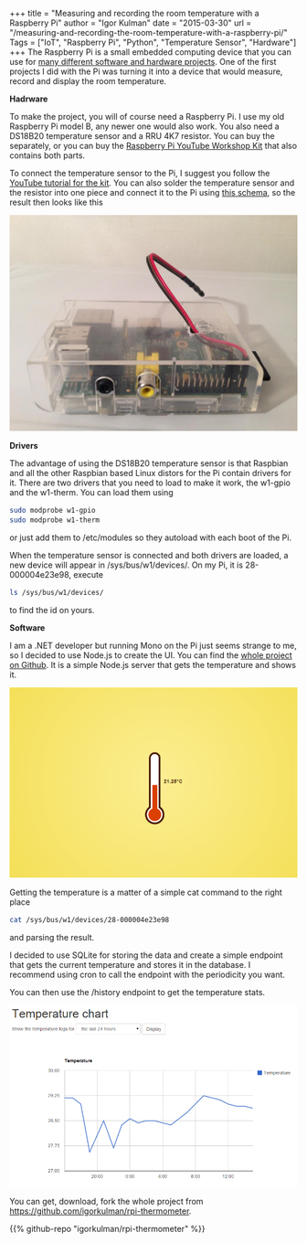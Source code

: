 +++
title = "Measuring and recording the room temperature with a Raspberry Pi"
author = "Igor Kulman"
date = "2015-03-30"
url = "/measuring-and-recording-the-room-temperature-with-a-raspberry-pi/"
Tags = ["IoT", "Raspberry Pi", "Python", "Temperature Sensor", "Hardware"]
+++
The Raspberry Pi is a small embedded computing device that you can use for [many different software and hardware projects][1]. One of the first projects I did with the Pi was turning it into a device that would measure, record and display the room temperature.

**Hadrware**

To make the project, you will of course need a Raspberry Pi. I use my old Raspberry Pi model B, any newer one would also work. You also need a DS18B20 temperature sensor and a RRU 4K7 resistor. You can buy the separately, or you can buy the [Raspberry Pi YouTube Workshop Kit][2] that also contains both parts.

To connect the temperature sensor to the Pi, I suggest you follow the [YouTube tutorial for the kit][3]. You can also solder the temperature sensor and the resistor into one piece and connect it to the Pi using [this schema][4], so the result then looks like this

<!--more-->

![Raspberry Pi with temperature sensor](pitherm.jpg)

**Drivers**

The advantage of using the DS18B20 temperature sensor is that Raspbian and all the other Raspbian based Linux distors for the Pi contain drivers for it. There are two drivers that you need to load to make it work, the w1-gpio and the w1-therm. You can load them using

```bash
sudo modprobe w1-gpio
sudo modprobe w1-therm
```

or just add them to /etc/modules so they autoload with each boot of the Pi.

When the temperature sensor is connected and both drivers are loaded, a new device will appear in /sys/bus/w1/devices/. On my Pi, it is 28-000004e23e98, execute

```bash
ls /sys/bus/w1/devices/
```

to find the id on yours.

**Software**

I am a .NET developer but running Mono on the Pi just seems strange to me, so I decided to use Node.js to create the UI. You can find the [whole project on Github][6]. It is a simple Node.js server that gets the temperature and shows it.

![Temperature UI](pi-ui.png)

Getting the temperature is a matter of a simple cat command to the right place

```bash
cat /sys/bus/w1/devices/28-000004e23e98
```

and parsing the result.

I decided to use SQLite for storing the data and create a simple endpoint that gets the current temperature and stores it in the database. I recommend using cron to call the endpoint with the periodicity you want.

You can then use the /history endpoint to get the temperature stats.

![Temperature history chart](pi-history.png)

You can get, download, fork the whole project from <https://github.com/igorkulman/rpi-thermometer>.

{{% github-repo "igorkulman/rpi-thermometer" %}}

 [1]: http://blog.kulman.sk/my-year-with-the-raspberry-pi-and-what-i-used-it-for/ "My year with the Raspberry Pi and what I used it for"
 [2]: https://www.modmypi.com/raspberry-pi/set-up-kits/project-kits/raspberry-pi-youtube-workshop-kit
 [3]: https://www.youtube.com/watch?v=S2v1VNgHnvI
 [4]: http://www.astromik.org/raspi/sch-2tep.gif
 [5]: https://camo.githubusercontent.com/b70c9e166c6f40e8c594b7dbe0c487eb08c811b8/687474703a2f2f7777772e6b756c6d616e2e736b2f646174612f636f6e74656e742f696e7365745f696d616765732f706167652f72706974656d702e6a7067
 [6]: https://github.com/igorkulman/rpi-thermometer
 [7]: https://camo.githubusercontent.com/3f433ca0c3a765a0885581e01fe7f11e5aa48727/68747470733a2f2f646c2e64726f70626f7875736572636f6e74656e742e636f6d2f752f37333634322f61727469636c65732f7270692e706e67
 [8]: https://camo.githubusercontent.com/e34f5c0247b592e874f2864e75e184570b181993/68747470733a2f2f646c2e64726f70626f7875736572636f6e74656e742e636f6d2f752f37333634322f61727469636c65732f72706974656d702e706e67
